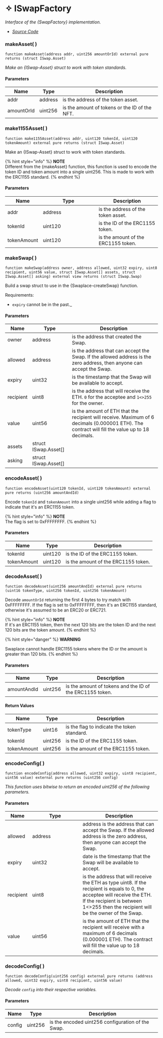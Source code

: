 # ✧ ISwapFactory

_Interface of the {SwapFactory} implementation._

* [_Source Code_](https://github.com/blockful-io/swaplace-contracts/blob/develop/contracts/interfaces/ISwapFactory.sol)

### makeAsset( )

```solidity
function makeAsset(address addr, uint256 amountOrId) external pure returns (struct ISwap.Asset)
```

_Make an {ISwap-Asset} struct to work with token standards._

#### Parameters

| Name       | Type    | Description                                   |
| ---------- | ------- | --------------------------------------------- |
| addr       | address | is the address of the token asset.            |
| amountOrId | uint256 | is the amount of tokens or the ID of the NFT. |

### make1155Asset( )

```solidity
function make1155Asset(address addr, uint120 tokenId, uint120 tokenAmount) external pure returns (struct ISwap.Asset)
```

Make an {ISwap-Asset} struct to work with token standards.

{% hint style="info" %}
**NOTE**\
Different from the {makeAsset} function, this function is used to encode the token ID and token amount into a single uint256. This is made to work with the ERC1155 standard.
{% endhint %}

#### Parameters

<table><thead><tr><th>Name</th><th width="168">Type</th><th>Description</th></tr></thead><tbody><tr><td>addr</td><td>address</td><td>is the address of the token asset.</td></tr><tr><td>tokenId</td><td>uint120</td><td>is the ID of the ERC1155 token.</td></tr><tr><td>tokenAmount</td><td>uint120</td><td>is the amount of the ERC1155 token.</td></tr></tbody></table>

### makeSwap( )

```solidity
function makeSwap(address owner, address allowed, uint32 expiry, uint8 recipient, uint56 value, struct ISwap.Asset[] assets, struct ISwap.Asset[] asking) external view returns (struct ISwap.Swap)
```

Build a swap struct to use in the {Swaplace-createSwap} function.

Requirements:

* `expiry` cannot be in the past.\_

#### Parameters

| Name      | Type                  | Description                                                                                                                                     |
| --------- | --------------------- | ----------------------------------------------------------------------------------------------------------------------------------------------- |
| owner     | address               | is the address that created the Swap.                                                                                                           |
| allowed   | address               | is the address that can accept the Swap. If the allowed address is the zero address, then anyone can accept the Swap.                           |
| expiry    | uint32                | is the timestamp that the Swap will be available to accept.                                                                                     |
| recipient | uint8                 | is the address that will receive the ETH. `0` for the acceptee and `1<>255` for the owner.                                                      |
| value     | uint56                | is the amount of ETH that the recipient will receive. Maximum of 6 decimals (0.000001 ETH). The contract will fill the value up to 18 decimals. |
| assets    | struct ISwap.Asset\[] |                                                                                                                                                 |
| asking    | struct ISwap.Asset\[] |                                                                                                                                                 |

### encodeAsset( )

```solidity
function encodeAsset(uint120 tokenId, uint120 tokenAmount) external pure returns (uint256 amountAndId)
```

Encode `tokenId` and `tokenAmount` into a single uint256 while adding a flag to indicate that it's an ERC1155 token.

{% hint style="info" %}
**NOTE**\
The flag is set to 0xFFFFFFFF.
{% endhint %}



#### Parameters

| Name        | Type    | Description                         |
| ----------- | ------- | ----------------------------------- |
| tokenId     | uint120 | is the ID of the ERC1155 token.     |
| tokenAmount | uint120 | is the amount of the ERC1155 token. |

### decodeAsset( )

```solidity
function decodeAsset(uint256 amountAndId) external pure returns (uint16 tokenType, uint256 tokenId, uint256 tokenAmount)
```

Decode `amountOrId` returning the first 4 bytes to try match with 0xFFFFFFFF. If the flag is set to 0xFFFFFFFF, then it's an ERC1155 standard, otherwise it's assumed to be an ERC20 or ERC721.

{% hint style="info" %}
**NOTE** \
If it's an ERC1155 token, then the next 120 bits are the token ID and the next 120 bits are the token amount.
{% endhint %}

{% hint style="danger" %}
**WARNING**

Swaplace cannot handle ERC1155 tokens where the ID or the amount is greater than 120 bits.
{% endhint %}

#### Parameters

| Name        | Type    | Description                                              |
| ----------- | ------- | -------------------------------------------------------- |
| amountAndId | uint256 | is the amount of tokens and the ID of the ERC1155 token. |

#### Return Values

| Name        | Type    | Description                                 |
| ----------- | ------- | ------------------------------------------- |
| tokenType   | uint16  | is the flag to indicate the token standard. |
| tokenId     | uint256 | is the ID of the ERC1155 token.             |
| tokenAmount | uint256 | is the amount of the ERC1155 token.         |

### encodeConfig( )

```solidity
function encodeConfig(address allowed, uint32 expiry, uint8 recipient, uint56 value) external pure returns (uint256 config)
```

_This function uses bitwise to return an encoded uint256 of the following parameters._

#### Parameters

<table><thead><tr><th>Name</th><th width="150">Type</th><th>Description</th></tr></thead><tbody><tr><td>allowed</td><td>address</td><td>address is the address that can accept the Swap. If the allowed address is the zero address, then anyone can accept the Swap.</td></tr><tr><td>expiry</td><td>uint32</td><td>date is the timestamp that the Swap will be available to accept.</td></tr><tr><td>recipient</td><td>uint8</td><td>is the address that will receive the ETH as type uint8. If the recipient is equals to 0, the acceptee will receive the ETH. If the recipient is between 1&#x3C;>255 then the recipient will be the owner of the Swap.</td></tr><tr><td>value</td><td>uint56</td><td>is the amount of ETH that the recipient will receive with a maximum of 6 decimals (0.000001 ETH). The contract will fill the value up to 18 decimals.</td></tr></tbody></table>

### decodeConfig( )

```solidity
function decodeConfig(uint256 config) external pure returns (address allowed, uint32 expiry, uint8 recipient, uint56 value)
```

_Decode `config` into their respective variables._

#### Parameters

| Name   | Type    | Description                                       |
| ------ | ------- | ------------------------------------------------- |
| config | uint256 | is the encoded uint256 configuration of the Swap. |
